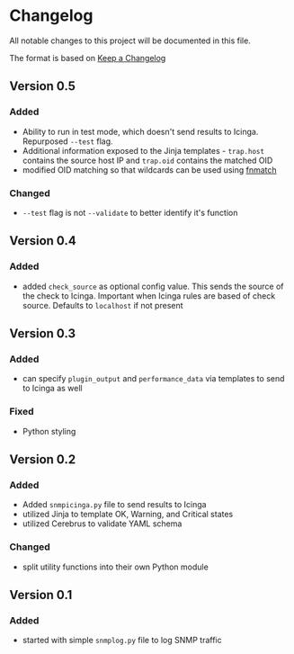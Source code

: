 # Changelog

All notable changes to this project will be documented in this file.

The format is based on [Keep a Changelog](https://keepachangelog.com/en/1.0.0/)

## Version 0.5

### Added

- Ability to run in test mode, which doesn't send results to Icinga. Repurposed `--test` flag.
- Additional information exposed to the Jinja templates - `trap.host` contains the source host IP and `trap.oid` contains the matched OID
- modified OID matching so that wildcards can be used using [fnmatch](https://docs.python.org/3/library/fnmatch.html)

### Changed

- `--test` flag is not `--validate` to better identify it's function

## Version 0.4

### Added

- added `check_source` as optional config value. This sends the source of the check to Icinga. Important when Icinga rules are based of check source. Defaults to `localhost` if not present

## Version 0.3

### Added

- can specify `plugin_output` and `performance_data` via templates to send to Icinga as well

### Fixed

- Python styling

## Version 0.2

### Added

- Added `snmpicinga.py` file to send results to Icinga
- utilized Jinja to template OK, Warning, and Critical states
- utilized Cerebrus to validate YAML schema

### Changed

- split utility functions into their own Python module

## Version 0.1

### Added

- started with simple `snmplog.py` file to log SNMP traffic

